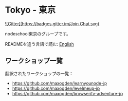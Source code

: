 Tokyo - 東京
============
[![Gitter](https://badges.gitter.im/Join Chat.svg)](https://gitter.im/nodeschool/nodeschool-japan?utm_source=badge&utm_medium=badge&utm_campaign=pr-badge&utm_content=badge)

nodeschool東京のグループです。

READMEを違う言語で読む: [English](README.md)

## ワークショップ一覧

翻訳されたワークショップの一覧：

- https://github.com/maxogden/learnyounode-jp
- https://github.com/maxogden/levelmeup-jp
- https://github.com/maxogden/browserify-adventure-jp
